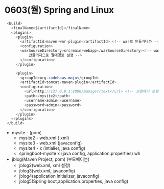 # 0603(월) Spring and Linux

 ```java
  <build>
    <finalName>${artifactId}</finalName>
    <plugins>
      <plugin>
        <artifactId>maven-war-plugin</artifactId> <!-- war로 만들거니까 -->
        <configuration>
        <warSourceDirectory>src/main/webapp</warSourceDirectory><!-- war가   webapp으로
            만들어지므로 절대경로 설정 -->
        </configuration>
      </plugin>

      <plugin>
        <groupId>org.codehaus.mojo</groupId>
        <artifactId>tomcat-maven-plugin</artifactId>
        <configuration>
          <url>http://127.0.0.1:8080/manager/text</url> <!-- 로컬에서 로컬이기  때문에 이 주소가 가능 -->
          <path>/mysite2</path>
          <username>admin</username>
          <password>admin</password>
        </configuration>
      </plugin>
    </plugins>
  </build>
  ```

* mysite - (pom)
    * mysite2 -       web.xml ( xml)
    * mysite3 -      web.xml (javaconfig)
    * mysite4 -        x     (intialier, java config)
    * springboot-mysite x    (java config, application.properties)
wh
* jblog(Maven Project, pom) (부모메이븐)
    * jblog2(web.xml, xml 설정)
    * jblog3(web.xml, javaconfig)
    * jblog4(application initializer, javaconfig)
    * jblog5(Spring boot,application.properties, java config)
